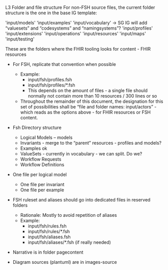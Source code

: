 L3 Folder and file structure
For non-FSH source files, the current folder structure is the one in the base IG template:

'input/models'
'input/examples'
'input/vocabulary'  → SG IG will add “valuesets” and “codesystems” and “namingsystems”?
'input/profiles'
'input/extensions'
'input/operations'
'input/resources'
'input/maps'
'input/testing'

These are the folders where the FHIR tooling looks for content - FHIR resources

* For FSH, replicate that convention when possible
  * Example:
    * input/fsh/profiles.fsh
    * input/fsh/profiles/*.fsh
    * This depends on the amount of files - a single file should normally not contain more than 10 resources / 300 lines or so
  * Throughout the remainder of this document, the designation for this set of possibilities shall be “file and folder names: input/actors” - which reads as the options above - for FHIR resources or FSH content.

* Fsh Directory structure 
  * Logical Models – models
  * Invariants - merge to the “parent” resources - profiles and models?
  * Examples ok
  * ValueSets - currently in vocabulary - we can split. Do we?
  * Workflow Requests 
  * Workflow Definitions 
* One file per logical model 
  * One file per invariant 
  * One file per example 
 
* FSH ruleset and aliases should go into dedicated files in reserved folders
  * Rationale: Mostly to avoid repetition of aliases
  * Example: 
    * input/fsh/rules.fsh
    * input/fsh/rules/*.fsh
    * input/fsh/aliases.fsh
    * input/fsh/aliases/*.fsh (if really needed)
* Narrative is in folder pagecontent
* Diagram sources (plantuml) are in images-source
